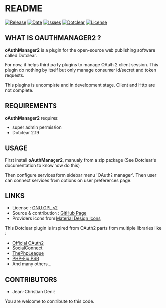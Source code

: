 # README

[![Release](https://img.shields.io/github/v/release/JcDenis/oAuthManager2)](https://github.com/JcDenis/oAuthManager2/releases)
[![Date](https://img.shields.io/github/release-date/JcDenis/oAuthManager2)](https://github.com/JcDenis/oAuthManager2/releases)
[![Issues](https://img.shields.io/github/issues/JcDenis/oAuthManager2)](https://github.com/JcDenis/oAuthManager2/issues)
[![Dotclear](https://img.shields.io/badge/dotclear-v2.19-blue.svg)](https://fr.dotclear.org/download)
[![License](https://img.shields.io/github/license/JcDenis/oAuthManager2)](https://github.com/JcDenis/oAuthManager2/blob/master/LICENSE)

## WHAT IS OAUTHMANAGER2 ?

**oAuthManager2** is a plugin for the open-source 
web publishing software called Dotclear.

For now, it helps third party plugins to manage OAuth 2 client session.
This plugin do nothing by itself but only manage consumer id/secret and 
token requests.

This plugins is uncomplete and in development stage.
Client and Http are not complete.

## REQUIREMENTS

**oAuthManager2** requires: 

  * super admin permission
  * Dotclear 2.19

## USAGE

First install **oAuthManager2**, manualy from a zip package 
(See Dotclear's documentation to know how do this)

Then configure services form sidebar menu 'OAuth2 manager'.
Then user can connect services from options on user preferences page.

## LINKS

 * License : [GNU GPL v2](https://www.gnu.org/licenses/old-licenses/lgpl-2.0.html)
 * Source & contribution : [GitHub Page](https://github.com/JcDenis/oAuthManager2)
 * Providers icons from [Material Design Icons](https://materialdesignicons.com/)

 This Dotclear plugin is inspired from OAuth2 parts from multiple libraries like :
 * [Official OAuth2](https://oauth.net/2/)
 * [SocialConnect](https://github.com/SocialConnect/auth)
 * [ThePhpLeague](https://github.com/thephpleague/oauth2-client)
 * [PHP-Fig PSR](https://www.php-fig.org/psr/)
 * And many others...

## CONTRIBUTORS

 * Jean-Christian Denis

 You are welcome to contribute to this code.